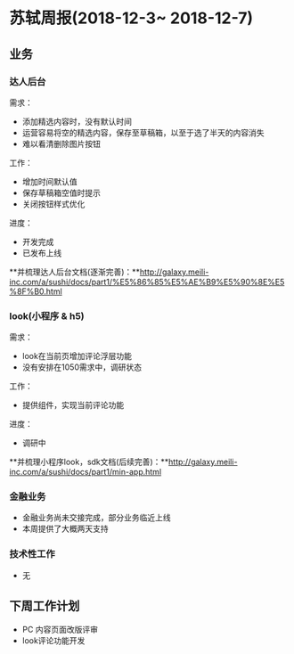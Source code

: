 # 苏轼周报(2018-12-3~ 2018-12-7)

## 业务

### 达人后台

需求：

- 添加精选内容时，没有默认时间
- 运营容易将空的精选内容，保存至草稿箱，以至于选了半天的内容消失
- 难以看清删除图片按钮

工作：

- 增加时间默认值
- 保存草稿箱空值时提示
- 关闭按钮样式优化
 
进度：

* 开发完成
* 已发布上线 

 
**并梳理达人后台文档(逐渐完善)：**http://galaxy.meili-inc.com/a/sushi/docs/part1/%E5%86%85%E5%AE%B9%E5%90%8E%E5%8F%B0.html

### look(小程序 & h5)

需求：

- look在当前页增加评论浮层功能
- 没有安排在1050需求中，调研状态

工作：

- 提供组件，实现当前评论功能

进度：

* 调研中


**并梳理小程序look，sdk文档(后续完善)：**http://galaxy.meili-inc.com/a/sushi/docs/part1/min-app.html


### 金融业务

* 金融业务尚未交接完成，部分业务临近上线
* 本周提供了大概两天支持


### 技术性工作

- 无

## 下周工作计划

* PC 内容页面改版评审
* look评论功能开发



